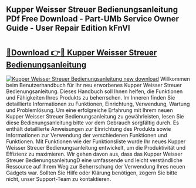 ## Kupper Weisser Streuer Bedienungsanleitung PDf Free Download - Part-UMb Service Owner Guide - User Repair Edition kFnVl

# <h2><a href="http://df4bo1.blite.top/?on=Kupper+Weisser+Streuer+Bedienungsanleitung">🔗Download 👉🔴 Kupper Weisser Streuer Bedienungsanleitung</a></h2>

[![Kupper Weisser Streuer Bedienungsanleitung new download](https://i.imgur.com/lujVjoI.png)](http://df4bo1.blite.top/?on=Kupper+Weisser+Streuer+Bedienungsanleitung)
Willkommen beim Benutzerhandbuch für Ihr neu erworbenes Kupper Weisser Streuer Bedienungsanleitung. Dieses Handbuch soll Ihnen helfen, die Funktionen und Fähigkeiten Ihres Produkts zu beherrschen. Im Inneren finden Sie detaillierte Informationen zu Funktionen, Einrichtung, Verwendung, Wartung und Problemlösung. Um eine erfolgreiche Erfahrung mit Ihrem neuen Kupper Weisser Streuer Bedienungsanleitung zu gewährleisten, lesen Sie diese Bedienungsanleitung bitte vor dem Gebrauch sorgfältig durch. Es enthält detaillierte Anweisungen zur Einrichtung des Produkts sowie Informationen zur Verwendung der verschiedenen Funktionen und Funktionen. Mit Funktionen wie der Funktionsliste wurde Ihr neues Kupper Weisser Streuer Bedienungsanleitung entwickelt, um die Produktivität und Effizienz zu maximieren. Wir gehen davon aus, dass das Kupper Weisser Streuer BedienungsanleitungD eine umfassende und leicht verständliche Ressource auf Ihrem Weg zur Beherrschung der Verwendung Ihres neuen Gadgets war. Sollten Sie Hilfe oder Klärung benötigen, zögern Sie bitte nicht, unser Support-Team zu kontaktieren.
